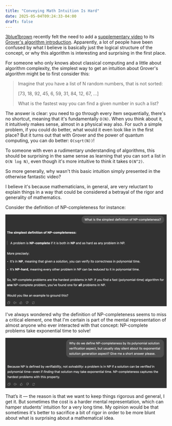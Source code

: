 ```yaml
---
title: "Conveying Math Intuition Is Hard"
date: 2025-05-04T09:24:33-04:00
draft: false
---
```


[3blue1brown](https://www.3blue1brown.com/) recently felt the need to
add a [supplementary video](https://www.youtube.com/watch?v=Dlsa9EBKDGI) 
to its [Grover's algorithm introduction](https://www.youtube.com/watch?v=RQWpF2Gb-gU).
Apparently, a lot of people have been confused by what I believe is
basically just the logical structure of the concept, or why this
algorithm is interesting and surprising in the first place.

For someone who only knows about classical computing and a little
about algorithm complexity, the simplest way to get an intuition about
Grover's algorithm might be to first consider this:

> Imagine that you have a list of N random numbers, that is not sorted: 
>
> [73, 18, 92, 45, 6, 59, 31, 84, 12, 67, ...]
>
> What is the fastest way you can find a given number in such a list?

The answer is clear: you need to go through every item sequentially,
there's no shortcut, meaning that it's fundamentally `O(N)`. When you
think about it, it intuitively makes sense, almost in a physical way
also. For such a simple problem, if you could do better, what would it
even look like in the first place? But it turns out that with Grover
and the power of quantum computing, you can do better: `O(sqrt(N))`!

To someone with even a rudimentary understanding of algorithms, this
should be surprising in the same sense as learning that you can sort a
list in `O(N log N)`, even though it's more intuitive to think it
takes `O(N^2)`.

So more generally, why wasn't this basic intuition simply presented in
the otherwise fantastic video?

I believe it's because mathematicians, in general, are very reluctant
to explain things in a way that could be considered a betrayal of the
rigor and generality of mathematics.

Consider the definition of NP-completeness for instance: 

![](/images/chatgpt-np-completeness.png)

I've always wondered why the definition of NP-completeness seems to
miss a critical element, one that I'm certain is part of the mental
representation of almost anyone who ever interacted with that concept:
NP-complete problems take exponential time to solve!

![](/images/chatgpt-np-completeness-stay-silent.png)

That’s it — the reason is that we want to keep things rigorous and
general, I get it. But sometimes the cost is a harder mental
representation, which can hamper students’ intuition for a very long
time. My opinion would be that sometimes it's better to sacrifice a bit 
of rigor in order to be more blunt about what is surprising about a 
mathematical idea.
